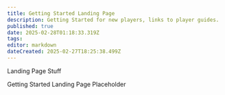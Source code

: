 ```yaml
---
title: Getting Started Landing Page
description: Getting Started for new players, links to player guides.
published: true
date: 2025-02-28T01:18:33.319Z
tags: 
editor: markdown
dateCreated: 2025-02-27T18:25:38.499Z
---
```


Landing Page Stuff  
  
Getting Started Landing Page Placeholder